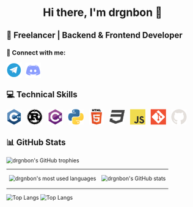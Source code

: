<h1 align="center">
  Hi there, I'm drgnbon 👋
</h1>

<h2 align="left">
  💼 Freelancer | Backend & Frontend Developer
</h2>

### 🤝 Connect with me:

<a href="https://t.me/drgnbon"><img align="left" src="https://raw.githubusercontent.com/drgnbon/drgnbon/main/src/telegram.png" alt="drgnbon | Telegram" width="40px" style="margin-right: 10px;" /></a>
<a href="https://discord.com/users/660767046908510218"><img align="left" src="https://raw.githubusercontent.com/drgnbon/drgnbon/main/src/discord.png" alt="drgnbon | Discord" width="40px" style="margin-right: 10px;" /></a>

<br clear="left" />

<h2 align="left">
  💻 Technical Skills
</h2>

<p>
  <img src="https://raw.githubusercontent.com/drgnbon/drgnbon/main/src/cpp.png" alt="C++" width="40px" style="margin-right: 10px;"/>
  <img src="https://raw.githubusercontent.com/drgnbon/drgnbon/main/src/rust.png" alt="Rust" width="40px" style="margin-right: 10px;"/>
  <img src="https://raw.githubusercontent.com/drgnbon/drgnbon/main/src/csharp.png" alt="C#" width="40px" style="margin-right: 10px;"/>
  <img src="https://raw.githubusercontent.com/drgnbon/drgnbon/main/src/python.png" alt="Python" width="40px" style="margin-right: 10px;"/>
  <img src="https://raw.githubusercontent.com/drgnbon/drgnbon/main/src/html.png" alt="HTML" width="40px" style="margin-right: 10px;"/>
  <img src="https://raw.githubusercontent.com/drgnbon/drgnbon/main/src/css.png" alt="CSS" width="40px" style="margin-right: 10px;"/>
  <img src="https://raw.githubusercontent.com/drgnbon/drgnbon/main/src/js.png" alt="JavaScript" width="40px" style="margin-right: 10px;"/>
  <img src="https://raw.githubusercontent.com/drgnbon/drgnbon/main/src/git.png" alt="Git" width="40px" style="margin-right: 10px;"/>
  <img src="https://raw.githubusercontent.com/drgnbon/drgnbon/main/src/github.png" alt="GitHub" width="40px" style="margin-right: 10px;"/>
</p>

<h2 align="left">
  📊 GitHub Stats
</h2>

<p align="left">
  <img src="https://github-profile-trophy.vercel.app/?username=drgnbon&theme=darkhub" alt="drgnbon's GitHub trophies" />
</p>

<table>
  <tr>
    <td>
      <p align="left">
        <img src="https://github-readme-stats-eight-theta.vercel.app/api/top-langs/?username=drgnbon&layout=compact&theme=dark" alt="drgnbon's most used languages" width="415" />
      </p>
    </td>
    <td>
      <p align="left">
        <img src="https://github-readme-stats.vercel.app/api?username=drgnbon&show_icons=true&theme=dark" alt="drgnbon's GitHub stats" width="400" />
      </p>
    </td>
  </tr>
</table>

<!-- <p align="left">
  <img src="https://quotes-github-readme.vercel.app/api?type=horizontal&theme=radical" alt="Motivational Quote" />
</p>

<p align="left">
  <img src="https://activity-graph.herokuapp.com/graph?username=drgnbon&theme=radical" alt="drgnbon's GitHub activity graph" />
</p>

<p align="left">
  ![Visitor Count](https://komarev.com/ghpvc/?username=drgnbon&color=brightgreen)
</p>

<p align="left">
  ![Snake animation](https://github.com/drgnbon/drgnbon/blob/output/github-contribution-grid-snake.svg)
</p> -->

![Top Langs](https://github-readme-streak-stats.herokuapp.com/?user=drgnbon&theme=dark)
![Top Langs](https://github-profile-summary-cards.vercel.app/api/cards/repos-per-language?username=drgnbon&theme=dark)
